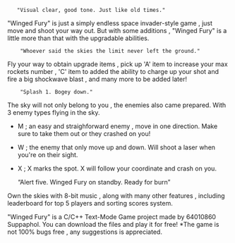
        
       "Visual clear, good tone. Just like old times."
             
   "Winged Fury" is just a simply endless space invader-style game , just move and shoot your way out.
   But with some additions , "Winged Fury" is a little more than that with the upgradable abilities.
   
        "Whoever said the skies the limit never left the ground."
  
   Fly your way to obtain upgrade items , pick up 'A' item to increase your max rockets number ,
   'C' item to added the ability to charge up your shot and fire a big shockwave blast , and many
   more to be added later!
     
        "Splash 1. Bogey down."
   
   The sky will not only belong to you , the enemies also came prepared. With 3 enemy types flying
   in the sky.
   - M ; an easy and straighforward enemy , move in one direction. Make sure to take them out or
   they crashed on you!
   - W ; the enemy that only move up and down. Will shoot a laser when you're on their sight.
   - X ; X marks the spot. X will follow your coordinate and crash on you.
   
       “Alert five. Winged Fury on standby. Ready for burn”

   Own the skies with 8-bit music , along with many other features , including leaderboard for
   top 5 players and sorting scores system.
   
   "Winged Fury" is a C/C++ Text-Mode Game project made by 64010860 Suppaphol. 
   You can download the files and play it for free! 
   *The game is not 100% bugs free , any suggestions is appreciated.
   
